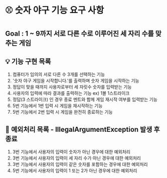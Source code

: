 # ⚾ **숫자 야구 기능 요구 사항**
## **Goal : 1 ~ 9까지 서로 다른 수로 이루어진 세 자리 수를 맞추는 게임**
## 💡 기능 구현 목록
1. 컴퓨터가 임의의 서로 다른 수 3개를 선택하는 기능
2. '숫자 야구 게임을 시작합니다.'를 출력하며 숫자 게임을 시작하는 기능
3. 정답이 맞을 때까지 사용자로부터 세 자릿수 숫자를 입력받는 기능
4. 사용자의 입력에 따라 결과를 출력하는 기능 ex) 1볼 1스트라이크
5. 정답(3 스트라이크) 인 경우 종료 멘트와 함께 게임 재시작 여부를 입력받는 기능
6. 5번 기능에서 1번 입력 시 게임을 재시작하는 기능
7. 5번 기능에서 2번 입력 시 게임을 완전히 종료하는 기능

## 🤔 예외처리 목록 - IllegalArgumentException 발생 후 종료
1. 3번 기능에서 사용자의 입력이 숫자가 아닌 경우에 대한 예외처리
2. 3번 기능에서 사용자의 입력이 세 자리 수가 아닌 경우에 대한 예외처리
3. 3번 기능에서 사용자의 입력이 같은 숫자를 포함하는 경우에 대한 예외처리
4. 5번 기능에서 사용자의 입력이 1 또는 2가 아닌 경우에 대한 예외처리
